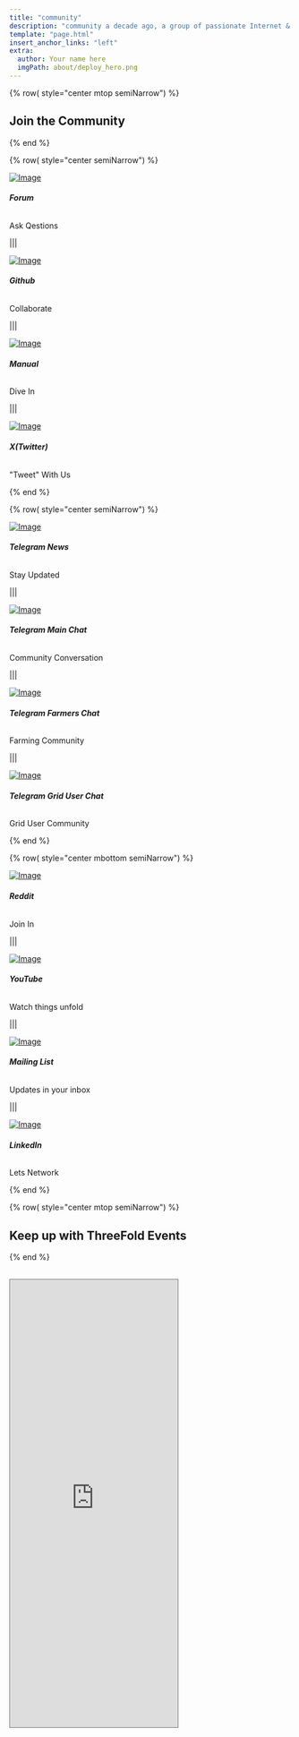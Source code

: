 ```yaml
---
title: "community"
description: "community a decade ago, a group of passionate Internet & Cloud veterans came together to build a system." # quotation marks to allow colons where used
template: "page.html"
insert_anchor_links: "left"
extra:
  author: Your name here
  imgPath: about/deploy_hero.png
---
```


<!-- section 1 (header) -->

<div class="container mx-auto">


{% row( style="center mtop semiNarrow") %}


## **Join the <span class="blue">Community</span>**

{% end %}

{% row( style="center semiNarrow") %}

<div class="myscale">

[![Image](discourse.png#social)](https://forum.threefold.io/)

</div>

###### **Forum**

<p class="text-base leading-snug">Ask Qestions<p>

|||

<div class="myscale">

[![Image](gh.png#social)](https://github.com/threefoldfoundation)

</div>

###### **Github**

<p class="text-base leading-snug">Collaborate<p>

|||

<div class="myscale">

[![Image](manual.png#social)](https://manual.grid.tf/)

</div>

###### **Manual**

<p class="text-base leading-snug">Dive In<p>

|||

<div class="myscale">

[![Image](x.png#social)](https://x.com/threefold_io?mx=2)

</div>

###### **X(Twitter)**

<p class="text-base leading-snug">"Tweet" With Us<p>

{% end %}




{% row( style="center semiNarrow") %}

<div class="myscale">

[![Image](telegram.png#social)](https://forum.threefold.io/)

</div>

###### **Telegram News**

<p class="text-base leading-snug">Stay Updated<p>

|||

<div class="myscale">

[![Image](telegram.png#social)](https://t.me/threefoldnews)

</div>

###### **Telegram Main Chat**

<p class="text-base leading-snug">Community Conversation<p>

|||

<div class="myscale">

[![Image](telegram.png#social)](https://manual.grid.tf/)

</div>

###### **Telegram Farmers Chat**

<p class="text-base leading-snug">Farming Community<p>

|||

<div class="myscale">

[![Image](telegram.png#social)](https://x.com/threefold_io?mx=2)

</div>

###### **Telegram Grid User Chat**

<p class="text-base leading-snug">Grid User Community<p>

{% end %}



{% row( style="center mbottom semiNarrow") %}

<div class="myscale">

[![Image](reddit.png#social)](https://www.reddit.com/r/threefold/)

</div>

###### **Reddit**

<p class="text-base leading-snug">Join In<p>

|||

<div class="myscale">

[![Image](youtube.png#social)](https://www.youtube.com/@ThreeFoldFoundation)

</div>

###### **YouTube**

<p class="text-base leading-snug">Watch things unfold<p>

|||

<div class="myscale">

<a target="_self" href="javascript:;" onclick="ml_account('webforms', '3562741', 'n7q9l7', 'show')">

![Image](mail.png#social)

</a>

</div>

###### **Mailing List**

<p class="text-base leading-snug">Updates in your inbox<p>


|||

<div class="myscale">

[![Image](linkedin.png#social)](https://www.linkedin.com/company/threefold-foundatiooon/)

</div>

###### **LinkedIn**

<p class="text-base leading-snug">Lets Network<p>

{% end %}


{% row( style="center mtop semiNarrow") %}


## **Keep up with <span class="blue">ThreeFold Events</span>**

{% end %}

<br>

<iframe class="mx-auto w-full" src="https://calendar.google.com/calendar/embed?height=600&wkst=2&ctz=Europe%2FBrussels&bgcolor=%23ffffff&title&showTitle=0&showPrint=0&showCalendars=0&src=Y185OGMwNTEwZDVlMmMzMGY1MGM1NTNmZmUxZDNiOTRjMTliMzRmNTNiNDhhNzY3NjdkNDEyNTU3ZjVhYzc1ODAyQGdyb3VwLmNhbGVuZGFyLmdvb2dsZS5jb20&color=%2333B679" style="border:solid 1px #777"  frameborder="0" height="800px"></iframe>


</div>


<style>

.myscale{
  transition: transform .5s; 
}

.myscale:hover{
  transform: scale(1.2); 
}
  </style>